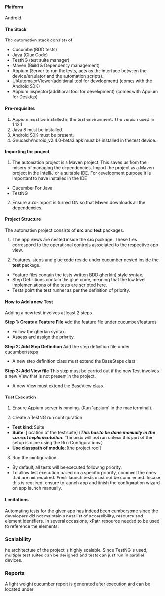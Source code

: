 #### Platform ####
Android

#### The Stack ####
The automation stack consists of
- Cucumber(BDD tests)
- Java (Glue Code)
- TestNG (test suite manager)
- Maven (Build & Dependency management)
- Appium (Server to run the tests, acts as the interface between the device/emulator and the automation scripts).
- UiAutomatorViewer(additional tool for development)
(comes with the Android SDK)
- Appium Inspector(additional tool for development)
(comes with Appium for Desktop)

#### Pre-requisites ####
1. Appium must be installed in the test environment. The version used in 1.12.1
2. Java 8 must be installed.
3. Android SDK must be present.
4. GnucashAndroid_v2.4.0-beta3.apk must be installed in the test device.

#### Importing the project ####

1. The automation project is a Maven project. This saves us from the misery of managing the dependencies. Import the project as a Maven project in the IntelliJ or a suitable IDE. For development purpose it is important to have installed in the IDE
- Cucumber For Java
- TestNG

2. Ensure auto-import is turned ON so that Maven downloads all the dependencies.

#### Project Structure ####

The automation project consists of **src** and **test** packages.

1. The app views are nested inside the __src__ package. These files correspond to the operational controls associated to the respective app view.

2. Features, steps and glue code reside under cucumber nested inside the __test__ package.

  - Feature files contain the tests written BDD(gherkin) style syntax.
  - Step Definitions contain the glue code, meaning that the low level implementations of the tests are scripted here.
  - Tests point the test runner as per the definition of priority.

#### How to Add a new Test ####
Adding a new test involves at least 2 steps

**Step 1: Create a Feature File**
Add the feature file under cucumber/features
  - Follow the gherkin syntax.
  - Assess and assign the priority.

**Step 2: Add Step Definition**
Add the step definition file under cucumber/steps
  - A new step definition class must extend the BaseSteps class

**Step 3: Add View file**
This step must be carried out if the new Test involves a new View that is not present in the project.
  - A new View must extend the BaseView class.

#### Test Execution ####

1. Ensure Appium server is running.
(Run 'appium' in the mac terminal).

2. Create a TestNG run configuration
  - **Test kind**: Suite
  - **Suite**: [location of the test suite]
  (**_This has to be done manually in the current implementation_**. The tests will not run unless this part of the setup is done using the Run Configurations.)
  - **Use classpath of module**: [the project root]

3. Run the configuration.
  - By default, all tests will be executed following priority.
  - To allow test execution based on a specific priority, comment the ones that are not required. Fresh launch tests must not be commented. Incase this is required, ensure to launch app and finish the configuration wizard on app launch manually.


#### Limitations ####
Automating tests for the given app has indeed been cumbersome since the developers did not maintain a neat list of accessibility, resource and element identifiers. In several occasions, xPath resource needed to be used to reference the elements.

### Scalability ###
he architecture of the project is highly scalable. Since TestNG is used, multiple test suites can be designed and tests can just run in parallel devices.

### Reports
A light weight cucumber report is generated after execution and can be located under
